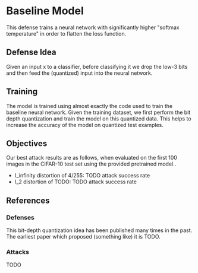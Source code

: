 # Baseline Model

This defense trains a neural network with significantly higher "softmax
temperature" in order to flatten the loss function.


## Defense Idea

Given an input x to a classifier, before classifying it we drop the low-3 bits
and then feed the (quantized) input into the neural network.


## Training

The model is trained using almost exactly the code used to train the baseline
neural network. Given the training dataset, we first perform the bit depth
quantization and train the model on this quantized data. This helps to increase
the accuracy of the model on quantized test examples.


## Objectives

Our best attack results are as follows, when evaluated on the first 100 images
in the CIFAR-10 test set using the provided pretrained model..
- l_infinity distortion of 4/255: TODO attack success rate
- l_2 distortion of TODO: TODO attack success rate


## References

### Defenses

This bit-depth quantization idea has been published many times in the past.
The earliest paper which proposed (something like) it is TODO.

### Attacks

TODO